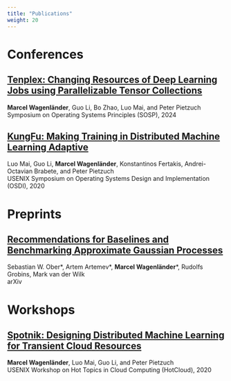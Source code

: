 ```yaml
---
title: "Publications"
weight: 20
---
```


# Conferences
## [Tenplex: Changing Resources of Deep Learning Jobs using Parallelizable Tensor Collections](https://dl.acm.org/doi/10.1145/3694715.3695975)
**Marcel Wagenländer**, Guo Li, Bo Zhao, Luo Mai, and Peter Pietzuch\
Symposium on Operating Systems Principles (SOSP), 2024

## [KungFu: Making Training in Distributed Machine Learning Adaptive](https://www.usenix.org/conference/osdi20/presentation/mai)
Luo Mai, Guo Li, **Marcel Wagenländer**, Konstantinos Fertakis, Andrei-Octavian Brabete, and Peter Pietzuch\
USENIX Symposium on Operating Systems Design and Implementation (OSDI), 2020

# Preprints
## [Recommendations for Baselines and Benchmarking Approximate Gaussian Processes](https://arxiv.org/abs/2402.09849)
Sebastian W. Ober\*, Artem Artemev\*, **Marcel Wagenländer**\*, Rudolfs Grobins, Mark van der Wilk\
arXiv

# Workshops
## [Spotnik: Designing Distributed Machine Learning for Transient Cloud Resources](https://www.usenix.org/system/files/hotcloud20_paper_wagenlander.pdf)
**Marcel Wagenländer**, Luo Mai, Guo Li, and Peter Pietzuch\
USENIX Workshop on Hot Topics in Cloud Computing (HotCloud), 2020
